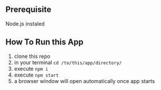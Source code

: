 ## Prerequisite
Node.js instaled

## How To Run this App
1. clone this repo
2. in your terminal `cd /to/this/app/directory/`
3. execute `npm i`
4. execute `npm start`
5. a browser window will open automatically once app starts
